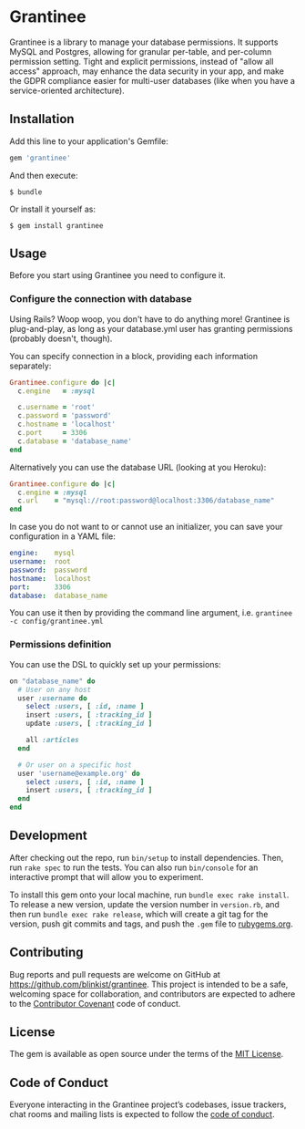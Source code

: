 # Grantinee

Grantinee is a library to manage your database permissions. It supports MySQL and Postgres, allowing for granular per-table, and per-column permission setting. Tight and explicit permissions, instead of "allow all access" approach, may enhance the data security in your app, and make the GDPR compliance easier for multi-user databases (like when you have a service-oriented architecture).

## Installation

Add this line to your application's Gemfile:

```ruby
gem 'grantinee'
```

And then execute:

    $ bundle

Or install it yourself as:

    $ gem install grantinee

## Usage

Before you start using Grantinee you need to configure it.

### Configure the connection with database

Using Rails? Woop woop, you don't have to do anything more! Grantinee is plug-and-play, as long as your database.yml user has granting permissions (probably doesn't, though).

You can specify connection in a block, providing each information separately:

```ruby
Grantinee.configure do |c|
  c.engine   = :mysql

  c.username = 'root'
  c.password = 'password'
  c.hostname = 'localhost'
  c.port     = 3306
  c.database = 'database_name'
end
```

Alternatively you can use the database URL (looking at you Heroku):

```ruby
Grantinee.configure do |c|
  c.engine = :mysql
  c.url    = "mysql://root:password@localhost:3306/database_name"
end
```

In case you do not want to or cannot use an initializer, you can save your configuration in a YAML file:

```yaml
engine:    mysql
username:  root
password:  password
hostname:  localhost
port:      3306
database:  database_name
```

You can use it then by providing the command line argument, i.e. `grantinee -c config/grantinee.yml`

### Permissions definition

You can use the DSL to quickly set up your permissions:

```ruby
on "database_name" do
  # User on any host
  user :username do
    select :users, [ :id, :name ]
    insert :users, [ :tracking_id ]
    update :users, [ :tracking_id ]

    all :articles
  end

  # Or user on a specific host
  user 'username@example.org' do
    select :users, [ :id, :name ]
    insert :users, [ :tracking_id ]
  end
end

```

## Development

After checking out the repo, run `bin/setup` to install dependencies. Then, run `rake spec` to run the tests. You can also run `bin/console` for an interactive prompt that will allow you to experiment.

To install this gem onto your local machine, run `bundle exec rake install`. To release a new version, update the version number in `version.rb`, and then run `bundle exec rake release`, which will create a git tag for the version, push git commits and tags, and push the `.gem` file to [rubygems.org](https://rubygems.org).

## Contributing

Bug reports and pull requests are welcome on GitHub at https://github.com/blinkist/grantinee. This project is intended to be a safe, welcoming space for collaboration, and contributors are expected to adhere to the [Contributor Covenant](http://contributor-covenant.org) code of conduct.

## License

The gem is available as open source under the terms of the [MIT License](https://opensource.org/licenses/MIT).

## Code of Conduct

Everyone interacting in the Grantinee project’s codebases, issue trackers, chat rooms and mailing lists is expected to follow the [code of conduct](https://github.com/[USERNAME]/grantinee/blob/master/CODE_OF_CONDUCT.md).
